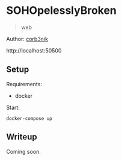 # SOHOpelesslyBroken

> web

Author: [corb3nik](https://github.com/Corb3nik)

http://localhost:50500


## Setup

Requirements:
- docker

Start:

```shell
docker-compose up
```

## Writeup

Coming soon.
